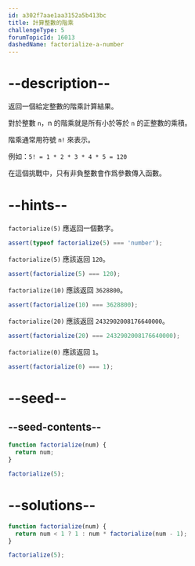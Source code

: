 ```yaml
---
id: a302f7aae1aa3152a5b413bc
title: 計算整數的階乘
challengeType: 5
forumTopicId: 16013
dashedName: factorialize-a-number
---
```


# --description--

返回一個給定整數的階乘計算結果。

對於整數 `n`，n 的階乘就是所有小於等於 `n` 的正整數的乘積。

階乘通常用符號 `n!` 來表示。

例如：`5! = 1 * 2 * 3 * 4 * 5 = 120`

在這個挑戰中，只有非負整數會作爲參數傳入函數。

# --hints--

`factorialize(5)` 應返回一個數字。

```js
assert(typeof factorialize(5) === 'number');
```

`factorialize(5)` 應該返回 `120`。

```js
assert(factorialize(5) === 120);
```

`factorialize(10)` 應該返回 `3628800`。

```js
assert(factorialize(10) === 3628800);
```

`factorialize(20)` 應該返回 `2432902008176640000`。

```js
assert(factorialize(20) === 2432902008176640000);
```

`factorialize(0)` 應該返回 `1`。

```js
assert(factorialize(0) === 1);
```

# --seed--

## --seed-contents--

```js
function factorialize(num) {
  return num;
}

factorialize(5);
```

# --solutions--

```js
function factorialize(num) {
  return num < 1 ? 1 : num * factorialize(num - 1);
}

factorialize(5);
```
